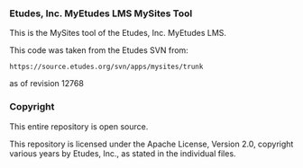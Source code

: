 ### Etudes, Inc. MyEtudes LMS MySites Tool

This is the MySites tool of the Etudes, Inc. MyEtudes LMS.

This code was taken from the Etudes SVN from:

```https://source.etudes.org/svn/apps/mysites/trunk```

as of revision 12768

### Copyright

This entire repository is open source.

This repository is licensed under the Apache License, Version 2.0, copyright various years by Etudes, Inc., as stated in the individual files.
